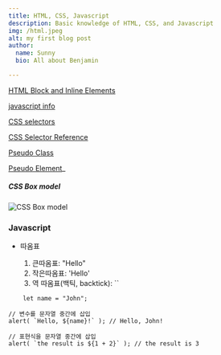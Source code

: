 ```yaml
---
title: HTML, CSS, Javascript
description: Basic knowledge of HTML, CSS, and Javascript
img: /html.jpeg
alt: my first blog post
author:
  name: Sunny
  bio: All about Benjamin

---
```




[HTML Block and Inline Elements](https://www.w3schools.com/html/html_blocks.asp)

[javascript info](https://ko.javascript.info/)

[CSS selectors](https://www.w3schools.com/css/css_selectors.asp)

[CSS Selector Reference](https://www.w3schools.com/cssref/css_selectors.asp)

[Pseudo Class](https://www.w3schools.com/css/css_pseudo_classes.asp)

[Pseudo Element](https://www.w3schools.com/css/css_pseudo_elements.asp)_


##### CSS Box model
![CSS Box model](img/CSSBoxModel.png)


### Javascript 
- 따옴표

    1. 큰따옴표: "Hello"
    2. 작은따옴표: 'Hello'
    3. 역 따옴표(백틱, backtick): ``
    
```    
    let name = "John";

// 변수를 문자열 중간에 삽입
alert( `Hello, ${name}!` ); // Hello, John!

// 표현식을 문자열 중간에 삽입
alert( `the result is ${1 + 2}` ); // the result is 3
```

